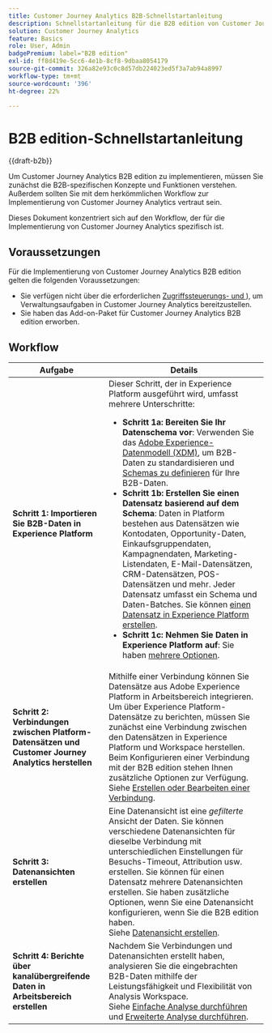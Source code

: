 ```yaml
---
title: Customer Journey Analytics B2B-Schnellstartanleitung
description: Schnellstartanleitung für die B2B edition von Customer Journey Analytics.
solution: Customer Journey Analytics
feature: Basics
role: User, Admin
badgePremium: label="B2B edition"
exl-id: ff8d419e-5cc6-4e1b-8cf8-9dbaa8054179
source-git-commit: 326a82e93c0c8d57db224023ed5f3a7ab94a8997
workflow-type: tm+mt
source-wordcount: '396'
ht-degree: 22%

---
```



# B2B edition-Schnellstartanleitung

{{draft-b2b}}

Um Customer Journey Analytics B2B edition zu implementieren, müssen Sie zunächst die B2B-spezifischen Konzepte und Funktionen verstehen. Außerdem sollten Sie mit dem herkömmlichen Workflow zur Implementierung von Customer Journey Analytics vertraut sein.

Dieses Dokument konzentriert sich auf den Workflow, der für die Implementierung von Customer Journey Analytics spezifisch ist.

## Voraussetzungen

Für die Implementierung von Customer Journey Analytics B2B edition gelten die folgenden Voraussetzungen:

* Sie verfügen nicht über die erforderlichen [Zugriffssteuerungs- und ](/help/technotes/access-control.md)), um Verwaltungsaufgaben in Customer Journey Analytics bereitzustellen.
* Sie haben das Add-on-Paket für Customer Journey Analytics B2B edition erworben.


## Workflow

| Aufgabe | Details |
| --- | --- |
| **Schritt 1: Importieren Sie B2B-Daten in Experience Platform** | Dieser Schritt, der in Experience Platform ausgeführt wird, umfasst mehrere Unterschritte:<ul><li>**Schritt 1a: Bereiten Sie Ihr Datenschema vor**: Verwenden Sie das [Adobe Experience-Datenmodell (XDM)](https://experienceleague.adobe.com/de/docs/experience-platform/xdm/home), um B2B-Daten zu standardisieren und [Schemas zu definieren](https://experienceleague.adobe.com/de/docs/experience-platform/rtcdp/schemas/b2b) für Ihre B2B-Daten.</li><li>**Schritt 1b: Erstellen Sie einen Datensatz basierend auf dem Schema**: Daten in Platform bestehen aus Datensätzen wie Kontodaten, Opportunity-Daten, Einkaufsgruppendaten, Kampagnendaten, Marketing-Listendaten, E-Mail-Datensätzen, CRM-Datensätzen, POS-Datensätzen und mehr. Jeder Datensatz umfasst ein Schema und Daten-Batches. Sie können [einen Datensatz in Experience Platform erstellen](https://experienceleague.adobe.com/docs/platform-learn/getting-started-for-data-architects-and-data-engineers/create-datasets.html?lang=de).</li><li>**Schritt 1c: Nehmen Sie Daten in Experience Platform auf**: Sie haben [mehrere Optionen](https://experienceleague.adobe.com/de/docs/experience-platform/ingestion/home).</li></ul> |
| **Schritt 2: Verbindungen zwischen Platform-Datensätzen und Customer Journey Analytics herstellen** | Mithilfe einer Verbindung können Sie Datensätze aus Adobe Experience Platform in Arbeitsbereich integrieren. Um über Experience Platform-Datensätze zu berichten, müssen Sie zunächst eine Verbindung zwischen den Datensätzen in Experience Platform und Workspace herstellen. Beim Konfigurieren einer Verbindung mit der B2B edition stehen Ihnen zusätzliche Optionen zur Verfügung. <br>Siehe [Erstellen oder Bearbeiten einer Verbindung](/help/connections/create-connection.md). |
| **Schritt 3: Datenansichten erstellen** | Eine Datenansicht ist eine *gefilterte* Ansicht der Daten. Sie können verschiedene Datenansichten für dieselbe Verbindung mit unterschiedlichen Einstellungen für Besuchs-Timeout, Attribution usw. erstellen. Sie können für einen Datensatz mehrere Datenansichten erstellen. Sie haben zusätzliche Optionen, wenn Sie eine Datenansicht konfigurieren, wenn Sie die B2B edition haben.<br>Siehe [Datenansicht erstellen](/help/data-views/create-dataview.md). |
| **Schritt 4: Berichte über kanalübergreifende Daten in Arbeitsbereich erstellen** | Nachdem Sie Verbindungen und Datenansichten erstellt haben, analysieren Sie die eingebrachten B2B-Daten mithilfe der Leistungsfähigkeit und Flexibilität von Analysis Workspace.<br>Siehe [Einfache Analyse durchführen](/help/analysis-workspace/perform-basic-analysis.md) und [Erweiterte Analyse durchführen](/help/analysis-workspace/perform-adv-analysis.md). |

<!--

## Use Case

The [B2B Use Case ](../data-ingestion/data-ingestion.md) document provides an example use case on how to implement Customer  Journey Analytics B2B Edition.

-->